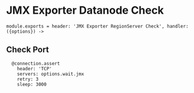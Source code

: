 
# JMX Exporter Datanode Check

    module.exports = header: 'JMX Exporter RegionServer Check', handler: ({options}) ->

## Check Port

      @connection.assert
        header: 'TCP'
        servers: options.wait.jmx
        retry: 3
        sleep: 3000
